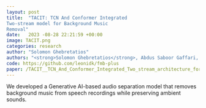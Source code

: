 ```yaml
---
layout: post
title:  "TACIT: TCN And Conformer Integrated
Two-stream model for Background Music
Removal"
date:   2023 -08-28 22:21:59 +00:00
image: TACIT.png
categories: research
author: "Solomon Ghebretatios"
authors: "<strong>Solomon Ghebretatios</strong>, Abdus Saboor Gaffari, Latifa Alhosani" 
code: https://github.com/leonidk/fmb-plus
paper: /TACIT__TCN_And_Conformer_Integrated_Two_stream_architecture_for_Background_Music_Removal (10).pdf
---
```

We developed a Generative AI-based audio separation model that removes background music from
speech recordings while preserving ambient sounds. 
